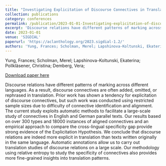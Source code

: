 ```yaml
---
title: "Investigating Explicitation of Discourse Connectives in Translation using Automatic Annotations"
collection: publications
category: conferences
permalink: /publication/2023-01-01-Investigating-explicitation-of-discourse-connective
excerpt: 'Discourse relations have different patterns of marking across different languages. As a result, discourse connectives are often added, omitted, or rephrased in translation. Prior work has shown a tendency for explicitation of discourse connectives, but such work was conducted using restricted sample sizes due to difficulty of connective identification and alignment. The current study exploits automatic methods to facilitate a large-scale study of connectives in English and German parallel texts. Our results based on over 300 types and 18000 instances of aligned connectives and an empirical approach to compare the cross-lingual specificity gap provide strong evidence of the Explicitation Hypothesis. We conclude that discourse relations are indeed more explicit in translation than texts written originally in the same language. Automatic annotations allow us to carry out translation studies of discourse relations on a large scale. Our methodology using relative entropy to study the specificity of connectives also provides more fine-grained insights into translation patterns.'
date: 2023-01-01
venue: 'SIGDIAL'
paperurl: 'https://aclanthology.org/2023.sigdial-1.2/'
authors: 'Yung, Frances; Scholman, Merel; Lapshinova-Koltunski, Ekaterina; Pollkläsener, Christina; Demberg, Vera; '
---
```

Yung, Frances; Scholman, Merel; Lapshinova-Koltunski, Ekaterina; Pollkläsener, Christina; Demberg, Vera; 

<a href='https://aclanthology.org/2023.sigdial-1.2/'>Download paper here</a>

Discourse relations have different patterns of marking across different languages. As a result, discourse connectives are often added, omitted, or rephrased in translation. Prior work has shown a tendency for explicitation of discourse connectives, but such work was conducted using restricted sample sizes due to difficulty of connective identification and alignment. The current study exploits automatic methods to facilitate a large-scale study of connectives in English and German parallel texts. Our results based on over 300 types and 18000 instances of aligned connectives and an empirical approach to compare the cross-lingual specificity gap provide strong evidence of the Explicitation Hypothesis. We conclude that discourse relations are indeed more explicit in translation than texts written originally in the same language. Automatic annotations allow us to carry out translation studies of discourse relations on a large scale. Our methodology using relative entropy to study the specificity of connectives also provides more fine-grained insights into translation patterns.
